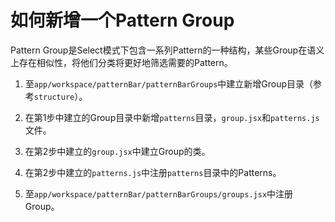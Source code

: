 # 如何新增一个Pattern Group

Pattern Group是Select模式下包含一系列Pattern的一种结构，某些Group在语义上存在相似性，将他们分类将更好地筛选需要的Pattern。

1. 至`app/workspace/patternBar/patternBarGroups`中建立新增Group目录（参考`structure`）。

2. 在第1步中建立的Group目录中新增`patterns`目录，`group.jsx`和`patterns.js`文件。

3. 在第2步中建立的`group.jsx`中建立Group的类。

4. 在第2步中建立的`patterns.js`中注册`patterns`目录中的Patterns。

5. 至`app/workspace/patternBar/patternBarGroups/groups.jsx`中注册Group。